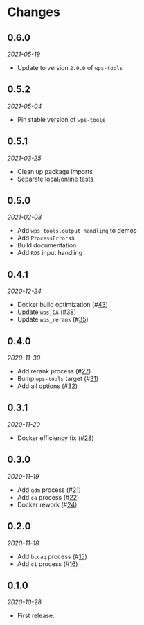 # Changes

## 0.6.0
*2021-05-19*

* Update to version `2.0.0` of `wps-tools`

## 0.5.2
*2021-05-04*

* Pin stable version of `wps-tools`

## 0.5.1
*2021-03-25*

* Clean up package imports
* Separate local/online tests


## 0.5.0
*2021-02-08*

* Add `wps_tools.output_handling` to demos
* Add `ProcessErrors`s
* Build documentation
* Add `RDS` input handling

## 0.4.1
*2020-12-24*

* Docker build optimization (#[43](https://github.com/pacificclimate/chickadee/pull/43))
* Update `wps_CA` (#[38](https://github.com/pacificclimate/chickadee/pull/38))
* Update `wps_rerank` (#[35](https://github.com/pacificclimate/chickadee/pull/35))

## 0.4.0
*2020-11-30*

* Add rerank process (#[27](https://github.com/pacificclimate/chickadee/pull/27))
* Bump `wps-tools` target (#[31](https://github.com/pacificclimate/chickadee/pull/31))
* Add all options (#[32](https://github.com/pacificclimate/chickadee/pull/32))

## 0.3.1
*2020-11-20*

* Docker efficiency fix (#[28](https://github.com/pacificclimate/chickadee/pull/28))

## 0.3.0
*2020-11-19*

* Add `qdm` process (#[21](https://github.com/pacificclimate/chickadee/pull/21))
* Add `ca` process (#[22](https://github.com/pacificclimate/chickadee/pull/22))
* Docker rework (#[24](https://github.com/pacificclimate/chickadee/pull/24))

## 0.2.0
*2020-11-18*

* Add `bccaq` process (#[15](https://github.com/pacificclimate/chickadee/pull/15))
* Add `ci` process (#[16](https://github.com/pacificclimate/chickadee/pull/16))

## 0.1.0
*2020-10-28*

* First release.
